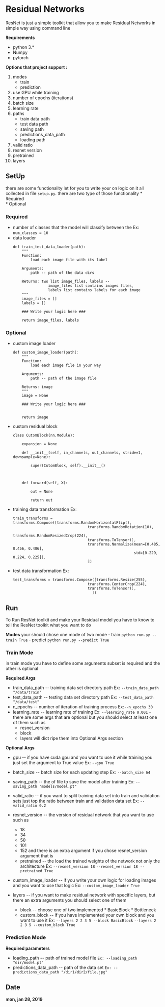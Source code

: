 # Residual Networks
ResNet is just a simple toolkit that allow you to make Residual Networks in simple way using command line

**Requirements**
- python 3.*
- Numpy
- pytorch 


**Options that project support :**
1. modes 
	- train 
	- prediction
2. use GPU while training
3. number of epochs (iterations)
4. batch size
5. learning rate 
6. paths 
	* train data path
	* test data path   
	*  saving path  
	* predictions_data_path
	* loading path
7. valid ratio
8. resnet version
9. pretrained
10. layers

## SetUp

there are some functionality let for you to write your on logic on it all collected in file `setup.py`. 
there are two type of those functionality 
	* 	Required	
	* Optional



### **Required**
- number of classes that the model will classify between the 
	Ex: `num_classes = 10`
- data loader 
	```
	def train_test_data_loader(path):
	    """
	    Function:
	        load each image file with its label
	    
	    Arguments:
	        path -- path of the data dirs
	    
	    Returns: two list image_files, labels --
	                image_files list contains images files,
	                labels list contains labels for each image
	    """
	    image_files = []
	    labels = []
	    
	    ### Write your logic here ###

	    return image_files, labels
	```
### **Optional**
- custom image loader
	```
	def custom_image_loader(path):
	    """
	    Function:
	        load each image file in your way
	    
	    Arguments:
	        path -- path of the image file
	    
	    Returns: image
	    """
	    image = None
	    
	    ### Write your logic here ###

	    
	    return image
	```
- custom residual block
	```
	class CutomBlock(nn.Module):
    
	    expansion = None

	    def __init__(self, in_channels, out_channels, stride=1, downsample=None):
	        
	        super(CutomBlock, self).__init__()
	        
	        
	    
	    def forward(self, X):
	        
	        out = None
	        
	        return out
    
	```
- training data transformation
	Ex:
	```
	train_transforms = transforms.Compose([transforms.RandomHorizontalFlip(),
                                      transforms.RandomRotation(10),
                                      transforms.RandomResizedCrop(224),
                                      transforms.ToTensor(),
                                      transforms.Normalize(mean=[0.485, 0.456, 0.406],
                                                           std=[0.229, 0.224, 0.225]),
                                      ])

	```
- test data transformation
	Ex: 
	```
	test_transforms = transforms.Compose([transforms.Resize(255),
                                      transforms.CenterCrop(224),
                                      transforms.ToTensor(),
                                        ])

	```
		
## Run
To Run ResNet toolkit and make your Residual model you have to know to tell the ResNet toolkit what you want to do 

**Modes**
	your should chose one mode of two mode
	- train
		`python run.py --train True`
	- predict
		`python run.py --predict True`

### Train Mode
in train mode you have to define some arguments subset is required and the other is optional 

**Required Args**
- train_data_path -- training data set directory path 
	Ex: `--train_data_path "/data/train"` 
- test_data_path -- testing data set directory path 
	Ex: `--test_data_path "/data/test"` 
- n_epochs -- number of iteration of training process 
	Ex:`--n_epochs 30`
- learning_rate -- learning rate of training 
	Ex: `--learning_rate 0.001`
-there are some args that are optional but you should select at least one of them such as 
	*	resnet_version
	*	block
	*	layers
will dict ripe them into  Optional Args section 

**Optional Args**

-  gpu -- if you have cuda gpu and you want to use it while training you just set the argument to True value
	Ex: `--gpu True`
- batch_size -- batch size for each updating step
	Ex: `--batch_size 64`
- saving_path -- the of file to save the model after training 
  Ex: `--saving_path "models/model.pt"`
- valid_ratio -- if you want to split training data set into train and validation sets just top the ratio between train and validation data set 
	Ex: `--valid_ratio 0.2`
- resnet_version -- the version of residual network that you want to use such as 
	* 18
	* 34
	* 50
	* 101
	* 152
	and there is an extra argument if you chose resnet_version argument that is 
	- pretrained -- the load the trained weights of the network not only the architecture 
Ex: 
 `--resnet_version 18`
 `--resnet_version 18 --pretrained True` 
- custom_image_loader -- if you write your own logic for loading images and you want to use that logic 
 Ex: `--custom_image_loader True`

- layers -- if you want to make residual network with specific layers, but there an extra arguments you should select one of them 
	*   block -- choose  one of two implemented
			*  BasicBlock
			* Bottleneck
	* custom_block -- if you have implemented your own block and you want to use it 
	Ex:
	`--layers 2 2 3 5 --block BasicBlock`
	`--layers 2 2 3 5 --custom_block True`

### Prediction Mode

**Required parameters**
- loading_path -- path of trained model file
	`Ex: --loading_path "dir/model.pt"`
- predictions_data_path -- path of the data set
	`Ex: --predictions_data_path "/dir1/dir2/file.jpg"`


## Date
**mon, jan 28, 2019**
